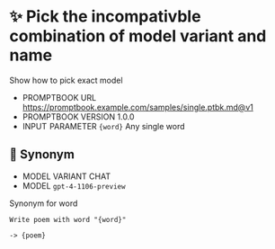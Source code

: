 # ✨ Pick the incompativble combination of model variant and name

Show how to pick exact model

-   PROMPTBOOK URL https://promptbook.example.com/samples/single.ptbk.md@v1
-   PROMPTBOOK VERSION 1.0.0
-   INPUT  PARAMETER `{word}` Any single word

## 💬 Synonym

-   MODEL VARIANT CHAT
-   MODEL `gpt-4-1106-preview`

Synonym for word

```text
Write poem with word "{word}"
```

`-> {poem}`
